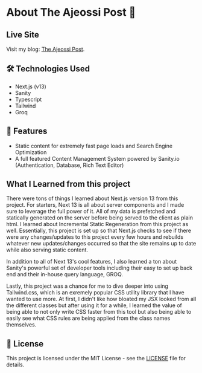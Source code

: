 # About The Ajeossi Post 🚀



## Live Site

Visit my blog: [The Ajeossi Post](https://ajeossipost.com/).


## 🛠️ Technologies Used

-   Next.js (v13)
-   Sanity
-   Typescript
-   Tailwind
-   Groq

## 📝 Features

-   Static content for extremely fast page loads and Search Engine Optimization
-   A full featured Content Management System powered by Sanity.io (Authentication, Database, Rich Text Editor)

## What I Learned from this project

There were tons of things I learned about Next.js version 13 from this project.  For starters, Next 13 is all about server components and I made sure to leverage the full power of it.  All of my data is prefetched and statically generated on the server before being served to the client as plain html.  I learned about Incremental Static Regeneration from this project as well.  Essentially, this project is set up so that Next.js checks to see if there were any changes/updates to this project every few hours and rebuilds whatever new updates/changes occurred so that the site remains up to date while also serving static content.  

In addition to all of Next 13's cool features, I also learned a ton about Sanity's powerful set of developer tools including their easy to set up back end and their in-house query language, GROQ.

Lastly, this project was a chance for me to dive deeper into using Tailwind.css, which is an exremely popular CSS utility library that I have wanted to use more.  At first, I didn't like how bloated my JSX looked from all the different classes but after using it for a while, I learned the value of being able to not only write CSS faster from this tool but also being able to easily see what CSS rules are being applied from the class names themselves.

## 📄 License

This project is licensed under the MIT License - see the [LICENSE](LICENSE) file for details.
